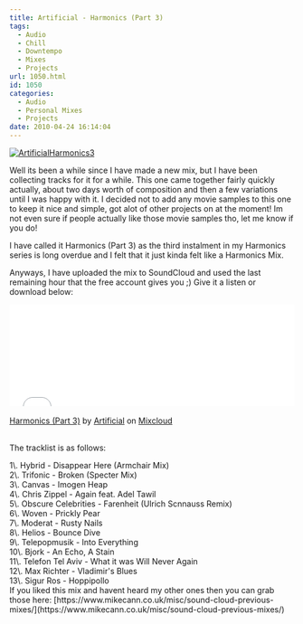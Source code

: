 ```yaml
---
title: Artificial - Harmonics (Part 3)
tags:
  - Audio
  - Chill
  - Downtempo
  - Mixes
  - Projects
url: 1050.html
id: 1050
categories:
  - Audio
  - Personal Mixes
  - Projects
date: 2010-04-24 16:14:04
---
```


[![](https://mikecann.co.uk/wp-content/uploads/2010/04/ArtificialHarmonics3.png "ArtificialHarmonics3")](https://mikecann.co.uk/wp-content/uploads/2010/04/ArtificialHarmonics3.png)

Well its been a while since I have made a new mix, but I have been collecting tracks for it for a while. This one came together fairly quickly actually, about two days worth of composition and then a few variations until I was happy with it. I decided not to add any movie samples to this one to keep it nice and simple, got alot of other projects on at the moment! Im not even sure if people actually like those movie samples tho, let me know if you do!<!-- more -->

I have called it Harmonics (Part 3) as the third instalment in my Harmonics series is long overdue and I felt that it just kinda felt like a Harmonics Mix.

Anyways, I have uploaded the mix to SoundCloud and used the last remaining hour that the free account gives you ;) Give it a listen or download below:

<iframe width="100%" height="180" src="//www.mixcloud.com/widget/iframe/?feed=http%3A%2F%2Fwww.mixcloud.com%2Fmikeysee%2Fharmonics-part-3%2F&amp;embed_type=widget_standard&amp;embed_uuid=c1efe07a-b992-4dda-a819-0c5438e50968&amp;hide_tracklist=1&amp;hide_cover=1" frameborder="0"></iframe><div style="clear: both; height: 3px; width: auto;"></div>

[Harmonics (Part 3)](https://www.mixcloud.com/mikeysee/harmonics-part-3/?utm_source=widget&amp;amp;utm_medium=web&amp;amp;utm_campaign=base_links&amp;amp;utm_term=resource_link)<span> by </span>[Artificial](https://www.mixcloud.com/mikeysee/?utm_source=widget&amp;amp;utm_medium=web&amp;amp;utm_campaign=base_links&amp;amp;utm_term=profile_link)<span> on </span>[ Mixcloud](https://www.mixcloud.com/?utm_source=widget&amp;utm_medium=web&amp;utm_campaign=base_links&amp;utm_term=homepage_link)
<div style="clear: both; height: 3px; width: auto;"></div>

The tracklist is as follows:
<div id="_mcePaste">1\. Hybrid - Disappear Here (Armchair Mix)</div>
<div id="_mcePaste">2\. Trifonic - Broken (Specter Mix)</div>
<div id="_mcePaste">3\. Canvas - Imogen Heap</div>
<div id="_mcePaste">4\. Chris Zippel - Again feat. Adel Tawil</div>
<div id="_mcePaste">5\. Obscure Celebrities - Farenheit (Ulrich Scnnauss Remix)</div>
<div id="_mcePaste">6\. Woven - Prickly Pear</div>
<div id="_mcePaste">7\. Moderat - Rusty Nails</div>
<div id="_mcePaste">8\. Helios - Bounce Dive</div>
<div id="_mcePaste">9\. Telepopmusik - Into Everything</div>
<div id="_mcePaste">10\. Bjork - An Echo, A Stain</div>
<div id="_mcePaste">11\. Telefon Tel Aviv - What it was Will Never Again</div>
<div id="_mcePaste">12\. Max Richter - Vladimir's Blues</div>
<div id="_mcePaste">13\. Sigur Ros - Hoppipollo</div>
If you liked this mix and havent heard my other ones then you can grab those here: [https://www.mikecann.co.uk/misc/sound-cloud-previous-mixes/](https://www.mikecann.co.uk/misc/sound-cloud-previous-mixes/)